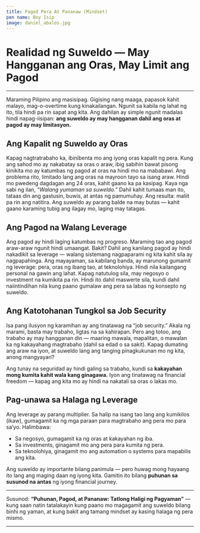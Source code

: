 ```yaml
---
title: Pagod Pera At Pananaw (Mindset)
pen name: Boy Isip
image: daniel_abalos.jpg
---
```

# Realidad ng Suweldo — May Hangganan ang Oras, May Limit ang Pagod
---

Maraming Pilipino ang masisipag. Gigising nang maaga, 
papasok kahit malayo, mag-o-overtime kung kinakailangan. 
Ngunit sa kabila ng lahat ng ito, tila hindi pa rin sapat ang kita. 
Ang dahilan ay simple ngunit madalas hindi napag-iisipan: **ang 
suweldo ay may hangganan dahil ang oras at pagod ay may 
limitasyon.**

## Ang Kapalit ng Suweldo ay Oras
Kapag nagtratrabaho ka, ibinibenta mo ang iyong oras kapalit ng 
pera. Kung ang sahod mo ay nakabatay sa oras o araw, ibig 
sabihin bawat pisong kinikita mo ay katumbas ng pagod at oras 
na hindi mo na mababawi. Ang problema rito, limitado lang ang 
oras na mayroon tayo sa isang araw. Hindi mo pwedeng 
dagdagan ang 24 oras, kahit gaano ka pa kasipag.
Kaya nga sabi ng ilan, *“Walang yumaman sa suweldo.”* Dahil 
kahit tumaas man ito, tataas din ang gastusin, buwis, at antas 
ng pamumuhay. Ang resulta: maliit pa rin ang natitira. Ang 
suweldo ay parang balde na may butas — kahit gaano karaming 
tubig ang ilagay mo, laging may tatagas.

## Ang Pagod na Walang Leverage
Ang pagod ay hindi laging katumbas ng progreso. Maraming tao 
ang pagod araw-araw ngunit hindi umaangat. Bakit? Dahil ang kanilang pagod ay hindi nakadikit sa leverage — walang 
sistemang nagpaparami ng kita kahit sila ay nagpapahinga.
Ang mayayaman, sa kabilang banda, ay marunong gumamit ng 
leverage: pera, oras ng ibang tao, at teknolohiya. Hindi nila 
kailangang personal na gawin ang lahat. Kapag natutulog sila, 
may negosyo o investment na kumikita pa rin. Hindi ito dahil 
maswerte sila, kundi dahil naiintindihan nila kung paano 
gumalaw ang pera sa labas ng konsepto ng suweldo. 

## Ang Katotohanan Tungkol sa Job Security
Isa pang ilusyon ng karamihan ay ang tinatawag na “job 
security.” Akala ng marami, basta may trabaho, ligtas na sa 
kahirapan. Pero ang totoo, ang trabaho ay may hangganan din —
maaring mawala, mapalitan, o mawalan ka ng kakayahang 
magtrabaho (dahil sa edad o sa sakit). Kapag dumating ang araw na 
iyon, at suweldo lang ang tanging pinagkukunan mo ng kita, 
anong mangyayari?

Ang tunay na seguridad ay hindi galing sa trabaho, kundi sa 
**kakayahan mong kumita kahit wala kang ginagawa.** Iyon ang 
tinatawag na financial freedom — kapag ang kita mo ay hindi na 
nakatali sa oras o lakas mo.

## Pag-unawa sa Halaga ng Leverage
Ang leverage ay parang multiplier. Sa halip na isang tao lang ang 
kumikilos (ikaw), gumagamit ka ng mga paraan para magtrabaho 
ang pera mo para sa’yo. 
Halimbawa:
- Sa negosyo, gumagamit ka ng oras at kakayahan ng iba.
- Sa investments, ginagamit mo ang pera para kumita ng pera.
- Sa teknolohiya, ginagamit mo ang automation o systems para 
mapabilis ang kita.

Ang suweldo ay importante bilang panimula — pero huwag 
mong hayaang ito lang ang maging daan ng iyong kita. Gamitin 
ito bilang **puhunan sa susunod na antas** ng iyong financial 
journey.

---

Susunod: **“Puhunan, Pagod, at Pananaw: Tatlong Haligi ng 
Pagyaman”** — kung saan natin tatalakayin kung paano mo 
magagamit ang suweldo bilang binhi ng yaman, at kung bakit 
ang tamang mindset ay kasing halaga ng pera mismo.

---

